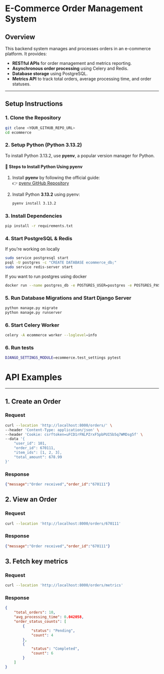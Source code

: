 # E-Commerce Order Management System

## Overview
This backend system manages and processes orders in an e-commerce platform. It provides:  
- **RESTful APIs** for order management and metrics reporting.  
- **Asynchronous order processing** using Celery and Redis.  
- **Database storage** using PostgreSQL.  
- **Metrics API** to track total orders, average processing time, and order statuses.  

---

## Setup Instructions

### 1️. Clone the Repository
```sh
git clone <YOUR_GITHUB_REPO_URL>
cd ecommerce
```

### 2. Setup Python (Python 3.13.2)
To install Python 3.13.2, use **pyenv**, a popular version manager for Python.

#### **🔹 Steps to Install Python Using pyenv**
1. Install **pyenv** by following the official guide:  
   👉 [pyenv GitHub Repository](https://github.com/pyenv/pyenv)
   
2. Install Python **3.13.2** using pyenv:
   ```sh
   pyenv install 3.13.2

### 3. Install Dependencies
```sh
pip install -r requirements.txt
```

### 4. Start PostgreSQL & Redis
If you're working on locally
```sh
sudo service postgresql start
psql -U postgres -c "CREATE DATABASE ecommerce_db;"
sudo service redis-server start
```
If you want to run postgres using docker
```sh
docker run --name postgres_db -e POSTGRES_USER=postgres -e POSTGRES_PASSWORD=your_password -e POSTGRES_DB=ecommerce_db -p 5432:5432 -d postgres:15
```

### 5. Run Database Migrations and Start Django Server
```sh
python manage.py migrate
python manage.py runserver
```

### 6. Start Celery Worker
```sh
celery -A ecommerce worker --loglevel=info
```

### 6. Run tests
```sh
DJANGO_SETTINGS_MODULE=ecommerce.test_settings pytest
```

# API Examples

---

## **1. Create an Order**
### **Request**
```sh
curl --location 'http://localhost:8000/orders/' \
--header 'Content-Type: application/json' \
--header 'Cookie: csrftoken=uFCD1rFNLPZrxF5pbPUI5b5q7WMDsg5f' \
--data '{
    "user_id": 101,
    "order_id": 670111,
    "item_ids": [1, 2, 3],
    "total_amount": 678.99
}'
```

### **Response**
```json
{"message":"Order received","order_id":"670111"}
```

## **2. View an Order**
### **Request**
```sh
curl --location 'http://localhost:8000/orders/670111'
```

### **Response**
```json
{"message":"Order received","order_id":"670111"}
```

## **3. Fetch key metrics**
### **Request**
```sh
curl --location 'http://localhost:8000/orders/metrics'
```

### **Response**
```json
{
    "total_orders": 10,
    "avg_processing_time": 0.042058,
    "order_status_counts": [
        {
            "status": "Pending",
            "count": 4
        },
        {
            "status": "Completed",
            "count": 6
        }
    ]
}
```
